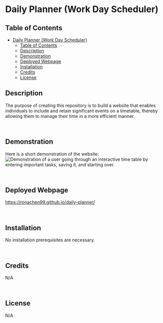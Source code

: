 # Daily Planner (Work Day Scheduler)

## Table of Contents
- [Daily Planner (Work Day Scheduler)](#daily-planner-work-day-scheduler)
  - [Table of Contents](#table-of-contents)
  - [Description](#description)
  - [Demonstration](#demonstration)
  - [Deployed Webpage](#deployed-webpage)
  - [Installation](#installation)
  - [Credits](#credits)
  - [License](#license)

## Description

The purpose of creating this repository is to build a website that enables individuals to include and retain significant events on a timetable, thereby allowing them to manage their time in a more efficient manner.

<br>

## Demonstration

Here is a short demonstration of the website:
![Demonstration of a user going through an interactive time table by entering important tasks, saving it, and starting over.](ENTERPATH)

<br>

## Deployed Webpage

https://ronachen99.github.io/daily-planner/

<br>

## Installation

No installation prerequisites are necessary.

<br>

## Credits

N/A

<br>

## License

N/A